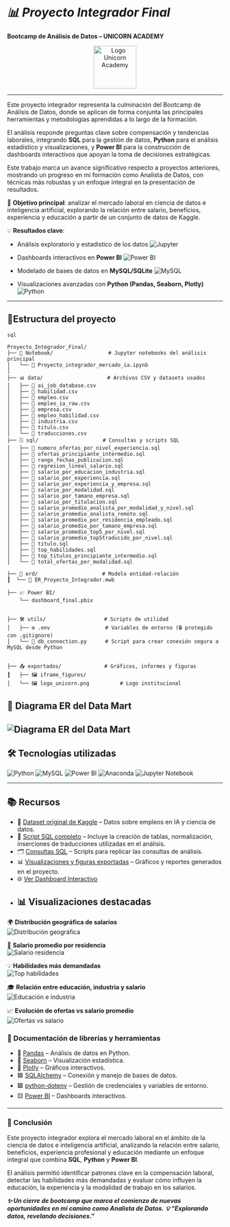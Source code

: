 # ***📊 Proyecto Integrador Final***  

**Bootcamp de Análisis de Datos – UNICORN ACADEMY**  
<p align="center">
  <img src="./exportados/logo_unicorn.png" alt="Logo Unicorn Academy" width="100"/>
</p>

--- 
Este proyecto integrador representa la culminación del Bootcamp de Análisis de Datos, donde se aplican de forma conjunta las principales herramientas y metodologías aprendidas a lo largo de la formación.  

El análisis responde preguntas clave sobre compensación y tendencias laborales, integrando **SQL** para la gestión de datos, **Python** para el análisis estadístico y visualizaciones, y **Power BI** para la construcción de dashboards interactivos que apoyan la toma de decisiones estratégicas.  

Este trabajo marca un avance significativo respecto a proyectos anteriores, mostrando un progreso en mi formación como Analista de Datos, con técnicas más robustas y un enfoque integral en la presentación de resultados.  

🔎 **Objetivo principal**: analizar el mercado laboral en ciencia de datos e inteligencia artificial, explorando la relación entre salario, beneficios, experiencia y educación a partir de un conjunto de datos de Kaggle.  

💡 **Resultados clave**:  
- Análisis exploratorio y estadístico de los datos ![Jupyter](https://img.shields.io/badge/Jupyter-FA0F00?style=for-the-badge&logo=jupyter&logoColor=white)
  
- Dashboards interactivos en **Power BI** ![Power BI](https://img.shields.io/badge/Power%20BI-F2C811?style=for-the-badge&logo=powerbi&logoColor=black)
   
- Modelado de bases de datos en **MySQL/SQLite** ![MySQL](https://img.shields.io/badge/MySQL-005C84?style=for-the-badge&logo=mysql&logoColor=white)
  
- Visualizaciones avanzadas con **Python (Pandas, Seaborn, Plotly)**  ![Python](https://img.shields.io/badge/Python-3776AB?style=for-the-badge&logo=python&logoColor=white)   

---

## **📂Estructura del proyecto**

```
sql

Proyecto_Integrador_Final/
├── 📓 Notebook/                  # Jupyter notebooks del análisis principal
│   └── 📒 Proyecto_integrador_mercado_ia.ipynb
│
├── 📊 data/                     # Archivos CSV y datasets usados
│   ├── 📄 ai_job_database.csv
│   ├── 📄 habilidad.csv
│   ├── 📄 empleo.csv
│   ├── 📄 empleo_ia_raw.csv
│   ├── 📄 empresa.csv
│   ├── 📄 empleo_habilidad.csv
│   ├── 📄 industria.csv
│   ├── 📄 titulo.csv
│   └── 📄 traducciones.csv 
├── 🗄️ sql/                     # Consultas y scripts SQL  
│   ├── 📄 numero_ofertas_por_nivel_experiencia.sql
│   ├── 📄 ofertas_principiante_intermedio.sql
│   ├── 📄 rango_fechas_publicacion.sql
│   ├── 📄 regresion_lineal_salario.sql
│   ├── 📄 salario_por_educacion_industria.sql
│   ├── 📄 salario_por_experiencia.sql
│   ├── 📄 salario_por_experiencia_y_empresa.sql
│   ├── 📄 salario_por_modalidad.sql
│   ├── 📄 salario_por_tamano_empresa.sql
│   ├── 📄 salario_por_titulacion.sql
│   ├── 📄 salario_promedio_analista_por_modalidad_y_nivel.sql
│   ├── 📄 salario_promedio_analista_remoto.sql
│   ├── 📄 salario_promedio_por_residencia_empleado.sql
│   ├── 📄 salario_promedio_por_tamano_empresa.sql
│   ├── 📄 salario_promedio_top5_por_nivel.sql
│   ├── 📄 salario_promedio_top5traducido_por_nivel.sql
│   ├── 📄 titulo.sql
│   ├── 📄 top_habilidades.sql
│   ├── 📄 top_titulos_principiante_intermedio.sql
│   └── 📄 total_ofertas_por_modalidad.sql

├── 🧩 erd/                     # Modelo entidad-relación  
┃  └── 📐 ER_Proyecto_Integrador.mwb

├── 📈 Power BI/
    └── dashboard_final.pbix
 

├── 🛠️ utils/                   # Scripts de utilidad
│   ├── ⚙️ .env                  # Variables de entorno (🔒 protegido con .gitignore)
│   └── 🔗 db_connection.py      # Script para crear conexión segura a MySQL desde Python
  

├── 📤 exportados/              # Gráficos, informes y figuras  
┃   ├── 🖼️ iframe_figures/  
│   └── 🖼️ logo_unicorn.png          # Logo institucional  

```
## 📐 Diagrama ER del Data Mart

![Diagrama ER del Data Mart](erd/ERD_mercado_ia.png)
---

## **🛠️ Tecnologías utilizadas**  

![Python](https://img.shields.io/badge/Python-3776AB?style=for-the-badge&logo=python&logoColor=white)
![MySQL](https://img.shields.io/badge/MySQL-005C84?style=for-the-badge&logo=mysql&logoColor=white)
![Power BI](https://img.shields.io/badge/Power_BI-F2C811?style=for-the-badge&logo=powerbi&logoColor=black)
![Anaconda](https://img.shields.io/badge/Anaconda-44A833?style=for-the-badge&logo=anaconda&logoColor=white)
![Jupyter Notebook](https://img.shields.io/badge/Jupyter_Notebook-F37626?style=for-the-badge&logo=jupyter&logoColor=white)

---

## **📚 Recursos**

- 📂 [Dataset original de Kaggle](https://www.kaggle.com/datasets/bismasajjad/global-ai-job-market-and-salary-trends-2025?select=ai_job_dataset1.csv) – Datos sobre empleos en IA y ciencia de datos.  
- 💾 [Script SQL completo](sql/mercado_ia_final.sql) – Incluye la creación de tablas, normalización, inserciones de traducciones utilizadas en el análisis.
- 🗂️ [Consultas SQL](./sql/) – Scripts para replicar las consultas de análisis.  
- 📊 [Visualizaciones y figuras exportadas](./exportados/) – Gráficos y reportes generados en el proyecto.
- 🌐 [Ver Dashboard Interactivo](https://app.powerbi.com/links/5we-gcFjag?ctid=58e889c2-cfaf-48cf-8649-705898b60c6c&pbi_source=linkShare&bookmarkGuid=47b39fd4-a442-4155-b7c4-fcf745bfef36)
- ## 📊 Visualizaciones destacadas

🌍 **Distribución geográfica de salarios**  
![Distribución geográfica](./exportados/5.12_distribucion_geografica.png)

🏡 **Salario promedio por residencia**  
![Salario residencia](./exportados/5.8_salario_promedio_residencia.png)

💡 **Habilidades más demandadas**  
![Top habilidades](./exportados/5.15_top_habilidades.png)

🎓 **Relación entre educación, industria y salario**  
![Educación e industria](./exportados/5.16_salario_educacion_industria.png)

📈 **Evolución de ofertas vs salario promedio**  
![Ofertas vs salario](./exportados/5.17_ofertas_vs_salario_promedio.png)



### **📖 Documentación de librerías y herramientas**
- 📘 [Pandas](https://pandas.pydata.org/docs/) – Análisis de datos en Python.  
- 📗 [Seaborn](https://seaborn.pydata.org/) – Visualización estadística.  
- 📙 [Plotly](https://plotly.com/python/) – Gráficos interactivos.  
- 🟦 [SQLAlchemy](https://docs.sqlalchemy.org/) – Conexión y manejo de bases de datos.  
- 🟩 [python-dotenv](https://saurabh-kumar.com/python-dotenv/) – Gestión de credenciales y variables de entorno.  
- 🟨 [Power BI](https://learn.microsoft.com/es-es/power-bi/) – Dashboards interactivos.

---

### **📌 Conclusión**

  Este proyecto integrador explora el mercado laboral en el ámbito de la ciencia de datos e inteligencia artificial, analizando la relación entre salario, beneficios, experiencia profesional y educación mediante un enfoque integral que combina **SQL**, **Python** y **Power BI**.

  El análisis permitió identificar patrones clave en la compensación laboral, detectar las habilidades más demandadas y evaluar cómo influyen la educación, la experiencia y la modalidad de trabajo en los salarios.

***✨ Un cierre de bootcamp que marca el comienzo de nuevas oportunidades en mi camino como Analista de Datos.***
***💡 “Explorando datos, revelando decisiones.”***
